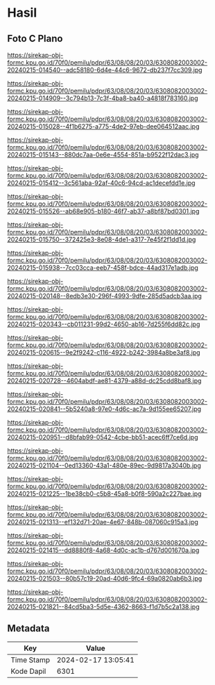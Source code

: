 # Hasil

## Foto C Plano

https://sirekap-obj-formc.kpu.go.id/70f0/pemilu/pdpr/63/08/08/20/03/6308082003002-20240215-014540--adc58180-6d4e-44c6-9672-db237f7cc309.jpg

https://sirekap-obj-formc.kpu.go.id/70f0/pemilu/pdpr/63/08/08/20/03/6308082003002-20240215-014909--3c794b13-7c3f-4ba8-ba40-a4818f783160.jpg

https://sirekap-obj-formc.kpu.go.id/70f0/pemilu/pdpr/63/08/08/20/03/6308082003002-20240215-015028--4f1b6275-a775-4de2-97eb-dee064512aac.jpg

https://sirekap-obj-formc.kpu.go.id/70f0/pemilu/pdpr/63/08/08/20/03/6308082003002-20240215-015143--880dc7aa-0e6e-4554-851a-b9522f12dac3.jpg

https://sirekap-obj-formc.kpu.go.id/70f0/pemilu/pdpr/63/08/08/20/03/6308082003002-20240215-015412--3c561aba-92af-40c6-94cd-ac1decefdd1e.jpg

https://sirekap-obj-formc.kpu.go.id/70f0/pemilu/pdpr/63/08/08/20/03/6308082003002-20240215-015526--ab68e905-b180-46f7-ab37-a8bf87bd0301.jpg

https://sirekap-obj-formc.kpu.go.id/70f0/pemilu/pdpr/63/08/08/20/03/6308082003002-20240215-015750--372425e3-8e08-4de1-a317-7e45f2f1dd1d.jpg

https://sirekap-obj-formc.kpu.go.id/70f0/pemilu/pdpr/63/08/08/20/03/6308082003002-20240215-015938--7cc03cca-eeb7-458f-bdce-44ad317e1adb.jpg

https://sirekap-obj-formc.kpu.go.id/70f0/pemilu/pdpr/63/08/08/20/03/6308082003002-20240215-020148--8edb3e30-296f-4993-9dfe-285d5adcb3aa.jpg

https://sirekap-obj-formc.kpu.go.id/70f0/pemilu/pdpr/63/08/08/20/03/6308082003002-20240215-020343--cb011231-99d2-4650-ab16-7d255f6dd82c.jpg

https://sirekap-obj-formc.kpu.go.id/70f0/pemilu/pdpr/63/08/08/20/03/6308082003002-20240215-020615--9e2f9242-c116-4922-b242-3984a8be3af8.jpg

https://sirekap-obj-formc.kpu.go.id/70f0/pemilu/pdpr/63/08/08/20/03/6308082003002-20240215-020728--4604abdf-ae81-4379-a88d-dc25cdd8baf8.jpg

https://sirekap-obj-formc.kpu.go.id/70f0/pemilu/pdpr/63/08/08/20/03/6308082003002-20240215-020841--5b5240a8-97e0-4d6c-ac7a-9d155ee65207.jpg

https://sirekap-obj-formc.kpu.go.id/70f0/pemilu/pdpr/63/08/08/20/03/6308082003002-20240215-020951--d8bfab99-0542-4cbe-bb51-acec6ff7ce6d.jpg

https://sirekap-obj-formc.kpu.go.id/70f0/pemilu/pdpr/63/08/08/20/03/6308082003002-20240215-021104--0ed13360-43a1-480e-89ec-9d9817a3040b.jpg

https://sirekap-obj-formc.kpu.go.id/70f0/pemilu/pdpr/63/08/08/20/03/6308082003002-20240215-021225--1be38cb0-c5b8-45a8-b0f8-590a2c227bae.jpg

https://sirekap-obj-formc.kpu.go.id/70f0/pemilu/pdpr/63/08/08/20/03/6308082003002-20240215-021313--ef132d71-20ae-4e67-848b-087060c915a3.jpg

https://sirekap-obj-formc.kpu.go.id/70f0/pemilu/pdpr/63/08/08/20/03/6308082003002-20240215-021415--dd8880f8-4a68-4d0c-ac1b-d767d001670a.jpg

https://sirekap-obj-formc.kpu.go.id/70f0/pemilu/pdpr/63/08/08/20/03/6308082003002-20240215-021503--80b57c19-20ad-40d6-9fc4-69a0820ab6b3.jpg

https://sirekap-obj-formc.kpu.go.id/70f0/pemilu/pdpr/63/08/08/20/03/6308082003002-20240215-021821--84cd5ba3-5d5e-4362-8663-f1d7b5c2a138.jpg


## Metadata

| Key        | Value               |
| ---------- | ------------------- |
| Time Stamp | 2024-02-17 13:05:41 |
| Kode Dapil | 6301                |



